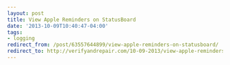 ```yaml
---
layout: post 
title: View Apple Reminders on StatusBoard 
date: '2013-10-09T10:40:47-04:00' 
tags: 
- logging 
redirect_from: /post/63557644899/view-apple-reminders-on-statusboard/
redirect_to: http://verifyandrepair.com/10-09-2013/view-apple-reminders-on-statusboard.html
---
```



